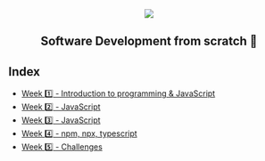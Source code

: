 <div align="center">
  <img src="https://uploads-ssl.webflow.com/5eb2f56932c3562feab232e3/5f73550d00249e7e96c9f3de_Logo.png">
</div>
<h2 align="center">Software Development from scratch 🤖</h2>

## Index
- [Week 1️⃣ - Introduction to programming & JavaScript](/Week%201)
- [Week 2️⃣ - JavaScript](/Week%202)
- [Week 3️⃣ - JavaScript](/Week%203)
- [Week 4️⃣ - npm, npx, typescript](/Week%204)
- [Week 5️⃣ - Challenges](challenges/Week%205)
<!--
- [Week 6️⃣ - Challenges](challenges/week6)
- [Week 7️⃣ - Challenges](challenges/week7) -->
